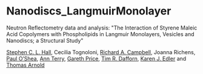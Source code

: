 # Nanodiscs_LangmuirMonolayer
Neutron Reflectometry data and analysis:
"The Interaction of Styrene Maleic Acid Copolymers with Phospholipids in Langmuir Monolayers, Vesicles and Nanodiscs; a Structural Study"

[Stephen C. L. Hall](https://orcid.org/0000-0003-0753-5123), Cecilia Tognoloni, [Richard A. Campbell](https://orcid.org/0000-0002-6296-314X), Joanna Richens, [Paul O’Shea](https://orcid.org/0000-0001-9313-8313), [Ann Terry](https://orcid.org/0000-0003-1105-0372), [Gareth Price](https://orcid.org/0000-0003-4983-5722), [Tim R. Dafforn](https://orcid.org/0000-0003-2257-6679), [Karen J. Edler](https://orcid.org/0000-0001-5822-0127) and [Thomas Arnold](https://orcid.org/0000-0001-7196-7831)
